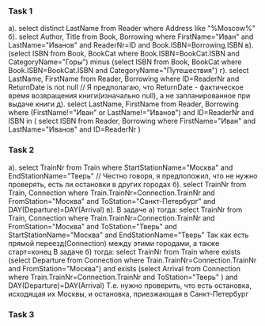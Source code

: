 ### Task 1
а). select distinct LastName from Reader where Address like "%Moscow%"
б). select Author, Title from Book, Borrowing where FirstName="Иван" and LastName="Иванов" and ReaderNr=ID and Book.ISBN=Borrowing.ISBN 
в). (select ISBN from Book, BookCat where Book.ISBN=BookCat.ISBN and CategoryName="Горы") minus (select ISBN from Book, BookCat where Book.ISBN=BookCat.ISBN and CategoryName="Путешествия")
г). select LastName, FirstName from Reader, Borrowing where ID=ReaderNr and ReturnDate is not null   // Я предполагаю, что ReturnDate - фактическое время возвращения книги(изначально null), а не запланированное при выдаче книги
д). select LastName, FirstName from Reader, Borrowing where (FirstName!="Иван" or LastName!="Иванов") and ID=ReaderNr and ISBN in 
	( select ISBN from Reader, Borrowing where FirstName="Иван" and LastName="Иванов" and ID=ReaderNr )
### Task 2
а). select TrainNr from Train where StartStationName="Москва" and EndStationName="Тверь"  // Честно говоря, я предположил, что не нужно проверять, есть ли остановки в других городах
б). select TrainNr from Train, Connection where Train.TrainNr=Connection.TrainNr and FromStation="Москва" and ToStation="Санкт-Петербург" and DAY(Departure)=DAY(Arrival) 
в). 
В задаче а) тогда:
	select TrainNr from Train, Connection where Train.TrainNr=Connection.TrainNr and FromStation="Москва" and ToStation="Тверь" and StartStationName="Москва" and EndStationName="Тверь"
Так как есть прямой переезд(Connection) между этими городами, а также старт=конец
В задаче б) тогда:
	select TrainNr from Train where exists (select Departure from Connection where Train.TrainNr=Connection.TrainNr and FromStation="Москва") and exists (select Arrival from Connection where Train.TrainNr=Connection.TrainNr and ToStation="Тверь" ) and DAY(Departure)=DAY(Arrival) 
Т.е. нужно проверить, что есть остановка, исходящая их Москвы, и остановка, приезжающая в Санкт-Петербург

### Task 3
